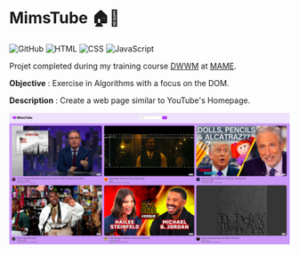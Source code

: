 # MimsTube 🏠📄

![GitHub](https://img.shields.io/badge/GitHub-121011?style=flat&logo=github&logoColor=white)
![HTML](https://img.shields.io/badge/HTML-E34F26?style=flat&logo=html5&logoColor=white)
![CSS](https://img.shields.io/badge/CSS-1572B6?style=flat&logo=css3&logoColor=white)
![JavaScript](https://img.shields.io/badge/JavaScript-F7DF1E?style=flat&logo=javascript&logoColor=000)

Projet completed during my training course [DWWM](https://gretaformation.ac-orleans-tours.fr/formation/titre-professionnel-developpeur-web-et-web-mobile) at [MAME](https://mame-tours.com/).

**Objective** : Exercise in Algorithms with a focus on the DOM.

**Description** : Create a web page similar to YouTube's Homepage.

<img src= "homepage.png" width="600"/>
